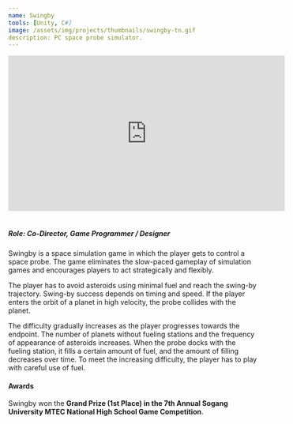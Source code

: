 ```yaml
---
name: Swingby
tools: [Unity, C#]
image: /assets/img/projects/thumbnails/swingby-tn.gif
description: PC space probe simulator.
---
```


<div class="video">
    <iframe width="560" height="315" src="https://www.youtube.com/embed/axUCr8059Tc" frameborder="0" allow="accelerometer; autoplay; encrypted-media; gyroscope; picture-in-picture" allowfullscreen></iframe>
</div> <br>

##### Role: Co-Director, Game Programmer / Designer

Swingby is a space simulation game in which the player gets to control a space probe. The game eliminates the slow-paced gameplay of simulation games and encourages players to act strategically and flexibly.

The player has to avoid asteroids using minimal fuel and reach the swing-by trajectory. Swing-by success depends on timing and speed. If the player enters the orbit of a planet in high velocity, the probe collides with the planet.

The difficulty gradually increases as the player progresses towards the endpoint. The number of planets without fueling stations and the frequency of appearance of asteroids increases. When the probe docks with the fueling station, it fills a certain amount of fuel, and the amount of filling decreases over time. To meet the increasing difficulty, the player has to play with careful use of fuel.

#### Awards

Swingby won the **Grand Prize (1st Place) in the 7th Annual Sogang University MTEC National High School Game Competition**.